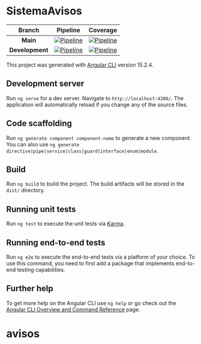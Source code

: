 # SistemaAvisos

|     Branch      |                                                                          Pipeline                                                                          |                                                                                                Coverage                                                                                                |
|:---------------:|:----------------------------------------------------------------------------------------------------------------------------------------------------------:|:------------------------------------------------------------------------------------------------------------------------------------------------------------------------------------------------------:|
|    **Main**     |    [![Pipeline](https://gitlab.com/nds-ifce-maracanau/sysavisos/sistema-avisos/badges/main/pipeline.svg)](https://gitlab.com/nds-ifce-maracanau/sysavisos/sistema-avisos/)     |    [![Pipeline](https://gitlab.com/nds-ifce-maracanau/sysavisos/sistema-avisos/badges/main/coverage.svg?min_medium=60&min_acceptable=75&min_good=90)](https://gitlab.com/nds-ifce-maracanau/sysavisos/sistema-avisos/)     |
| **Development** | [![Pipeline](https://gitlab.com/nds-ifce-maracanau/sysavisos/sistema-avisos/badges/development/pipeline.svg)](https://gitlab.com/nds-ifce-maracanau/sysavisos/sistema-avisos/) | [![Pipeline](https://gitlab.com/nds-ifce-maracanau/sysavisos/sistema-avisos/badges/development/coverage.svg?min_medium=60&min_acceptable=75&min_good=90)](https://gitlab.com/nds-ifce-maracanau/sysavisos/sistema-avisos/) |

This project was generated with [Angular CLI](https://github.com/angular/angular-cli) version 15.2.4.

## Development server

Run `ng serve` for a dev server. Navigate to `http://localhost:4200/`. The application will automatically reload if you change any of the source files.

## Code scaffolding

Run `ng generate component component-name` to generate a new component. You can also use `ng generate directive|pipe|service|class|guard|interface|enum|module`.

## Build

Run `ng build` to build the project. The build artifacts will be stored in the `dist/` directory.

## Running unit tests

Run `ng test` to execute the unit tests via [Karma](https://karma-runner.github.io).

## Running end-to-end tests

Run `ng e2e` to execute the end-to-end tests via a platform of your choice. To use this command, you need to first add a package that implements end-to-end testing capabilities.

## Further help

To get more help on the Angular CLI use `ng help` or go check out the [Angular CLI Overview and Command Reference](https://angular.io/cli) page.
# avisos
